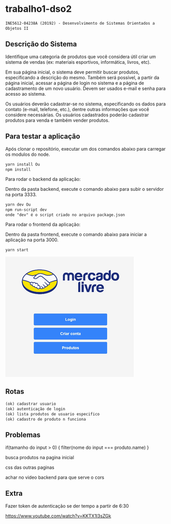 # trabalho1-dso2

    INE5612-04238A (20192) - Desenvolvimento de Sistemas Orientados a Objetos II

## Descrição do Sistema

Identifique uma categoria de produtos que você considera útil criar um sistema de vendas (ex: materiais esportivos, informática, livros, etc).

Em sua página inicial, o sistema deve permitir buscar produtos, especificando a descrição do mesmo. Também será possível, a partir da página inicial, acessar a página de login no sistema e a página de cadastramento de um novo usuário. Devem ser usados e-mail e senha para acesso ao sistema.

Os usuários deverão cadastrar-se no sistema, especificando os dados para contato (e-mail, telefone, etc.), dentre outras informações que você considere necessárias.
Os usuários cadastrados poderão cadastrar produtos para venda e também vender produtos.

## Para testar a aplicação

Após clonar o repositório, executar um dos comandos abaixo para carregar os modulos do node.

    yarn install Ou
    npm install

Para rodar o backend da aplicação:

Dentro da pasta backend, execute o comando abaixo para subir o servidor na porta 3333.

    yarn dev Ou
    npm run-script dev
    onde "dev" é o script criado no arquivo package.json

Para rodar o frontend da aplicação:

Dentro da pasta frontend, execute o comando abaixo para iniciar a aplicação na porta 3000.

    yarn start

<img src="images/mercadozetta.jpg" width="400">

## Rotas

    (ok) cadastrar usuario
    (ok) autenticação de login
    (ok) lista produtos de usuario especifico
    (ok) cadastro de produto n funciona

## Problemas

if(tamanho do input > 0) {
filter(nome do input === produto.name)
}

busca produtos na pagina inicial

css das outras paginas

achar no video backend para que serve o cors

## Extra

Fazer token de autenticação se der tempo a partir de 6:30

https://www.youtube.com/watch?v=KKTX1l3sZGk
